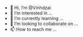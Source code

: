 - 👋 Hi, I’m @Vinhdzai
- 👀 I’m interested in ...
- 🌱 I’m currently learning ...
- 💞️ I’m looking to collaborate on ...
- 📫 How to reach me ...

<!---
Vinhdzai/Vinhdzai is a ✨ special ✨ repository because its `README.md` (this file) appears on your GitHub profile.
You can click the Preview link to take a look at your changes.
--->
